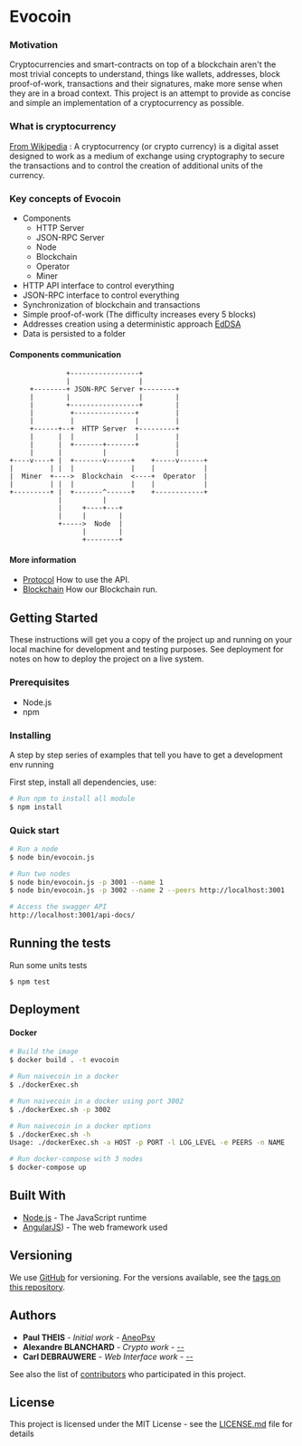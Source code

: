 # Evocoin

### Motivation
Cryptocurrencies and smart-contracts on top of a blockchain aren't the most trivial concepts to understand, things like wallets, addresses, block proof-of-work, transactions and their signatures, make more sense when they are in a broad context. This project is an attempt to provide as concise and simple an implementation of a cryptocurrency as possible.

### What is cryptocurrency
[From Wikipedia](https://en.wikipedia.org/wiki/Cryptocurrency) : A cryptocurrency (or crypto currency) is a digital asset designed to work as a medium of exchange using cryptography to secure the transactions and to control the creation of additional units of the currency.

### Key concepts of Evocoin
* Components
    * HTTP Server
    * JSON-RPC Server
    * Node
    * Blockchain
    * Operator
    * Miner
* HTTP API interface to control everything
* JSON-RPC interface to control everything
* Synchronization of blockchain and transactions
* Simple proof-of-work (The difficulty increases every 5 blocks)
* Addresses creation using a deterministic approach [EdDSA](https://en.wikipedia.org/wiki/EdDSA)
* Data is persisted to a folder

#### Components communication

```
              +-----------------+
              |                 |
     +--------+ JSON-RPC Server +--------+
     |        |                 |        |
     |        +-----------------+        |
     |         +---------------+         |
     |         |               |         |
     +------+--+  HTTP Server  +---------+
     |      |  |               |         |
     |      |  +-------+-------+         |
     |      |          |                 |
+----v----+ |  +-------v------+    +-----v------+
|         | |  |              |    |            |
|  Miner  +---->  Blockchain  <----+  Operator  |
|         | |  |              |    |            |
+---------+ |  +-------^------+    +------------+
            |          |
            |     +----+---+
            |     |        |
            +----->  Node  |
                  |        |
                  +--------+
```
#### More information
* [Protocol](PROTOCOL.md) How to use the API.
* [Blockchain](BLOCKCHAIN.md) How our Blockchain run.

## Getting Started

These instructions will get you a copy of the project up and running on your local machine for development and testing purposes. See deployment for notes on how to deploy the project on a live system.

### Prerequisites

* Node.js
* npm

### Installing

A step by step series of examples that tell you have to get a development env running

First step, install all dependencies, use:

``` sh
# Run npm to install all module
$ npm install
```

### Quick start

```sh
# Run a node
$ node bin/evocoin.js

# Run two nodes
$ node bin/evocoin.js -p 3001 --name 1
$ node bin/evocoin.js -p 3002 --name 2 --peers http://localhost:3001

# Access the swagger API
http://localhost:3001/api-docs/
```

## Running the tests

Run some units tests
```
$ npm test
```
## Deployment
#### Docker

```sh
# Build the image
$ docker build . -t evocoin

# Run naivecoin in a docker
$ ./dockerExec.sh

# Run naivecoin in a docker using port 3002
$ ./dockerExec.sh -p 3002

# Run naivecoin in a docker options
$ ./dockerExec.sh -h
Usage: ./dockerExec.sh -a HOST -p PORT -l LOG_LEVEL -e PEERS -n NAME

# Run docker-compose with 3 nodes
$ docker-compose up
```

## Built With

* [Node.js](https://nodejs.org) - The JavaScript runtime
* [AngularJS](https://angularjs.org/)) - The web framework used

## Versioning

We use [GitHub](http://https://github.com) for versioning. For the versions available, see the [tags on this repository](https://github.com/your/project/tags).

## Authors

* **Paul THEIS** - *Initial work* - [AneoPsy](https://github.com/aneopsy)
* **Alexandre BLANCHARD** - *Crypto work* - [--](https://github.com/aneopsy)
* **Carl DEBRAUWERE** - *Web Interface work* - [--](https://github.com/aneopsy)

See also the list of [contributors](https://github.com/aneopsy/AneoChain/contributors) who participated in this project.

## License

This project is licensed under the MIT License - see the [LICENSE.md](LICENSE.md) file for details
